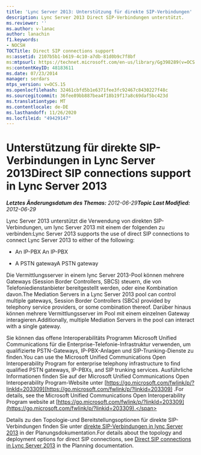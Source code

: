```yaml
---
title: 'Lync Server 2013: Unterstützung für direkte SIP-Verbindungen'
description: Lync Server 2013 Direct SIP-Verbindungen unterstützt.
ms.reviewer: ''
ms.author: v-lanac
author: lanachin
f1.keywords:
- NOCSH
TOCTitle: Direct SIP connections support
ms:assetid: 2107b5b1-b619-4c10-a7db-81d0b9c7f8bf
ms:mtpsurl: https://technet.microsoft.com/en-us/library/Gg398289(v=OCS.15)
ms:contentKeyID: 48183611
ms.date: 07/23/2014
manager: serdars
mtps_version: v=OCS.15
ms.openlocfilehash: 32461cbfd5b1e6371fee3fc92467c8430227f48c
ms.sourcegitcommit: 36fee89bb887bea4f18b19f17a8c69daf5bc423d
ms.translationtype: MT
ms.contentlocale: de-DE
ms.lasthandoff: 11/26/2020
ms.locfileid: "49429147"
---
```

# <a name="direct-sip-connections-support-in-lync-server-2013"></a><span data-ttu-id="a0471-103">Unterstützung für direkte SIP-Verbindungen in Lync Server 2013</span><span class="sxs-lookup"><span data-stu-id="a0471-103">Direct SIP connections support in Lync Server 2013</span></span>

<div data-xmlns="http://www.w3.org/1999/xhtml">

<div class="topic" data-xmlns="http://www.w3.org/1999/xhtml" data-msxsl="urn:schemas-microsoft-com:xslt" data-cs="https://msdn.microsoft.com/">

<div data-asp="https://msdn2.microsoft.com/asp">



</div>

<div id="mainSection">

<div id="mainBody"><span data-ttu-id="a0471-104">

<span> </span></span><span class="sxs-lookup"><span data-stu-id="a0471-104">

<span> </span></span></span>

<span data-ttu-id="a0471-105">_**Letztes Änderungsdatum des Themas:** 2012-06-29_</span><span class="sxs-lookup"><span data-stu-id="a0471-105">_**Topic Last Modified:** 2012-06-29_</span></span>

<span data-ttu-id="a0471-106">Lync Server 2013 unterstützt die Verwendung von direkten SIP-Verbindungen, um lync Server 2013 mit einem der folgenden zu verbinden:</span><span class="sxs-lookup"><span data-stu-id="a0471-106">Lync Server 2013 supports the use of direct SIP connections to connect Lync Server 2013 to either of the following:</span></span>

  - <span data-ttu-id="a0471-107">An IP-PBX </span><span class="sxs-lookup"><span data-stu-id="a0471-107">An IP-PBX</span></span>

  - <span data-ttu-id="a0471-108">A PSTN gateway</span><span class="sxs-lookup"><span data-stu-id="a0471-108">A PSTN gateway</span></span>

<span data-ttu-id="a0471-109">Die Vermittlungsserver in einem lync Server 2013-Pool können mehrere Gateways (Session Border Controllers, SBCS) steuern, die von Telefoniedienstanbieter bereitgestellt werden, oder eine Kombination davon.</span><span class="sxs-lookup"><span data-stu-id="a0471-109">The Mediation Servers in a Lync Server 2013 pool can control multiple gateways, Session Border Controllers (SBCs) provided by telephony service providers, or some combination thereof.</span></span> <span data-ttu-id="a0471-110">Darüber hinaus können mehrere Vermittlungsserver im Pool mit einem einzelnen Gateway interagieren.</span><span class="sxs-lookup"><span data-stu-id="a0471-110">Additionally, multiple Mediation Servers in the pool can interact with a single gateway.</span></span>

<span data-ttu-id="a0471-111">Sie können das offene Interoperabilitäts Programm Microsoft Unified Communications für die Enterprise-Telefonie-Infrastruktur verwenden, um qualifizierte PSTN-Gateways, IP-PBX-Anlagen und SIP-Trunking-Dienste zu finden.</span><span class="sxs-lookup"><span data-stu-id="a0471-111">You can use the Microsoft Unified Communications Open Interoperability Program for enterprise telephony infrastructure to find qualified PSTN gateways, IP-PBXs, and SIP trunking services.</span></span> <span data-ttu-id="a0471-112">Ausführliche Informationen finden Sie auf der Microsoft Unified Communications Open Interoperability Program-Website unter [https://go.microsoft.com/fwlink/p/?linkId=203309](https://go.microsoft.com/fwlink/p/?linkid=203309) .</span><span class="sxs-lookup"><span data-stu-id="a0471-112">For details, see the Microsoft Unified Communications Open Interoperability Program website at [https://go.microsoft.com/fwlink/p/?linkId=203309](https://go.microsoft.com/fwlink/p/?linkid=203309).</span></span>

<span data-ttu-id="a0471-113">Details zu den Topologie-und Bereitstellungsoptionen für direkte SIP-Verbindungen finden Sie unter [direkte SIP-Verbindungen in lync Server 2013](lync-server-2013-direct-sip-connections.md) in der Planungsdokumentation.</span><span class="sxs-lookup"><span data-stu-id="a0471-113">For details about the topology and deployment options for direct SIP connections, see [Direct SIP connections in Lync Server 2013](lync-server-2013-direct-sip-connections.md) in the Planning documentation.</span></span>

<span data-ttu-id="a0471-114"></div>

<span> </span>

</div>

</div>

</span><span class="sxs-lookup"><span data-stu-id="a0471-114"></div>

<span> </span>

</div>

</div>

</span></span></div>

